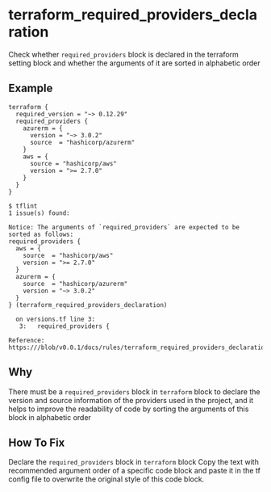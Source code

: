 # terraform_required_providers_declaration

Check whether `required_providers` block is declared in the terraform setting block and whether the arguments of it are sorted in alphabetic order

## Example

```hcl
terraform {
  required_version = "~> 0.12.29"
  required_providers {
    azurerm = {
      version = "~> 3.0.2"
      source  = "hashicorp/azurerm"
    }
    aws = {
      source = "hashicorp/aws"
      version = ">= 2.7.0"
    }
  }
}
```

```
$ tflint
1 issue(s) found:

Notice: The arguments of `required_providers` are expected to be sorted as follows:
required_providers {
  aws = {
    source  = "hashicorp/aws"
    version = ">= 2.7.0"
  }
  azurerm = {
    source  = "hashicorp/azurerm"
    version = "~> 3.0.2"
  }
} (terraform_required_providers_declaration)

  on versions.tf line 3:
   3:   required_providers {

Reference: https:///blob/v0.0.1/docs/rules/terraform_required_providers_declaration.md
```

## Why
There must be a `required_providers` block in `terraform` block to declare the version and source information of the providers used in the project, 
and it helps to improve the readability of code by sorting the arguments of this block in alphabetic order

## How To Fix
Declare the `required_providers` block in `terraform` block
Copy the text with recommended argument order of a specific code block and paste it in the tf config file to overwrite the original style of this code block.